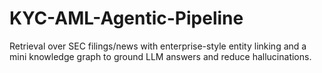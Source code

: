 # KYC-AML-Agentic-Pipeline
Retrieval over SEC filings/news with enterprise-style entity linking and a mini knowledge graph to ground LLM answers and reduce hallucinations.
